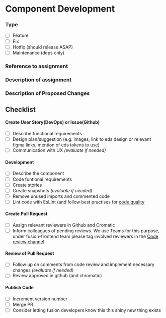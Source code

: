 # Component Development

<!-- use the imperative, present tense: "change" not "changed" nor "changes" -->

<!-- Keep descriptions short and precise, if large pull request expand with work/bug items-->

### Type

- [ ] Feature
- [ ] Fix
- [ ] Hotfix (should release ASAP)
- [ ] Maintenance (deps only)

### Reference to assignment

<!-- Link to  work/bug items in Azure Devops or related issue in Github -->


### Description of assignment

<!-- Explain what this pull request is trying to resolve -->

  
### Description of Proposed Changes

<!-- Describe which functionality is added/changed and what it affects -->



## Checklist
  

#### Create User Story(DevOps) or Issue(Github)

- [ ] Describe functional requirements
- [ ] Design plan/suggestion (e.g. images, link to eds design or relevant figma links, mention of eds tokens to use)
- [ ] Communication with UX *(evaluate if needed)*

#### Development

- [ ] Describe the component
- [ ] Code funtional requirements
- [ ] Create stories
- [ ] Create snapshots *(evaluate if needed)*
- [ ] Remove unused imports and commented code
- [ ] Lint code with EsLint (and follow best practises for [code quality](https://docs.fusion-dev.net/development/frontend/code-quality/)
  
#### Create Pull Request

- [ ] Assign relevant reviewers in Github and Cromatic
- [ ] Inform colleagues of pending reviews. We use Teams for this purpose, under fusion-frontend team please tag involved reviewers in the [Code review channel](https://teams.microsoft.com/l/channel/19%3a056a9ba8d8d84a058b24762f85c603ae%40thread.tacv2/Code%2520%2520review?groupId=9589ba16-68a5-47e6-97d7-7d0be0e0d3cb&tenantId=3aa4a235-b6e2-48d5-9195-7fcf05b459b0)

#### Review of Pull Request

- [ ] Follow up on comments from code review and implement necessary changes *(evaluate if needed)*
- [ ] Review approved in github (and chromatic)

#### Publish Code

- [ ] Increment version number
- [ ] Merge PR
- [ ] Consider letting fusion developers know this this shiny new thing exists

